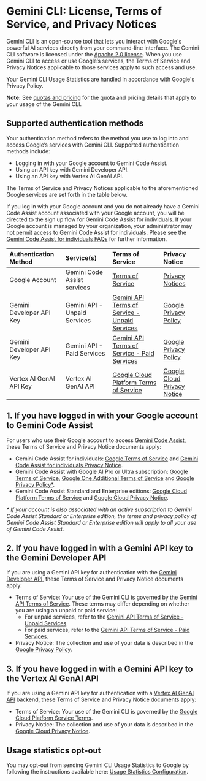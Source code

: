 # Gemini CLI: License, Terms of Service, and Privacy Notices

Gemini CLI is an open-source tool that lets you interact with Google's powerful AI services directly from your command-line interface. The Gemini CLI software is licensed under the [Apache 2.0 license](/LICENSE). When you use Gemini CLI to access or use Google’s services, the Terms of Service and Privacy Notices applicable to those services apply to such access and use.

Your Gemini CLI Usage Statistics are handled in accordance with Google's Privacy Policy.

**Note:** See [quotas and pricing](/docs/quota-and-pricing.md) for the quota and pricing details that apply to your usage of the Gemini CLI.

## Supported authentication methods

Your authentication method refers to the method you use to log into and access Google’s services with Gemini CLI. Supported authentication methods include:

- Logging in with your Google account to Gemini Code Assist.
- Using an API key with Gemini Developer API.
- Using an API key with Vertex AI GenAI API.

The Terms of Service and Privacy Notices applicable to the aforementioned Google services are set forth in the table below.

If you log in with your Google account and you do not already have a Gemini Code Assist account associated with your Google account, you will be directed to the sign up flow for Gemini Code Assist for individuals. If your Google account is managed by your organization, your administrator may not permit access to Gemini Code Assist for individuals. Please see the [Gemini Code Assist for individuals FAQs](https://developers.google.com/gemini-code-assist/resources/faqs) for further information.

| Authentication Method    | Service(s)                   | Terms of Service                                                                                        | Privacy Notice                                                                                |
| :----------------------- | :--------------------------- | :------------------------------------------------------------------------------------------------------ | :-------------------------------------------------------------------------------------------- |
| Google Account           | Gemini Code Assist services  | [Terms of Service](https://developers.google.com/gemini-code-assist/resources/privacy-notices)          | [Privacy Notices](https://developers.google.com/gemini-code-assist/resources/privacy-notices) |
| Gemini Developer API Key | Gemini API - Unpaid Services | [Gemini API Terms of Service - Unpaid Services](https://ai.google.dev/gemini-api/terms#unpaid-services) | [Google Privacy Policy](https://policies.google.com/privacy)                                  |
| Gemini Developer API Key | Gemini API - Paid Services   | [Gemini API Terms of Service - Paid Services](https://ai.google.dev/gemini-api/terms#paid-services)     | [Google Privacy Policy](https://policies.google.com/privacy)                                  |
| Vertex AI GenAI API Key  | Vertex AI GenAI API          | [Google Cloud Platform Terms of Service](https://cloud.google.com/terms/service-terms/)                 | [Google Cloud Privacy Notice](https://cloud.google.com/terms/cloud-privacy-notice)            |

## 1. If you have logged in with your Google account to Gemini Code Assist

For users who use their Google account to access [Gemini Code Assist](https://codeassist.google), these Terms of Service and Privacy Notice documents apply:

- Gemini Code Assist for individuals: [Google Terms of Service](https://policies.google.com/terms) and [Gemini Code Assist for individuals Privacy Notice](https://developers.google.com/gemini-code-assist/resources/privacy-notice-gemini-code-assist-individuals).
- Gemini Code Assist with Google AI Pro or Ultra subscription: [Google Terms of Service](https://policies.google.com/terms), [Google One Additional Terms of Service](https://one.google.com/terms-of-service) and [Google Privacy Policy\*](https://policies.google.com/privacy).
- Gemini Code Assist Standard and Enterprise editions: [Google Cloud Platform Terms of Service](https://cloud.google.com/terms) and [Google Cloud Privacy Notice](https://cloud.google.com/terms/cloud-privacy-notice).

_\* If your account is also associated with an active subscription to Gemini Code Assist Standard or Enterprise edition, the terms and privacy policy of Gemini Code Assist Standard or Enterprise edition will apply to all your use of Gemini Code Assist._

## 2. If you have logged in with a Gemini API key to the Gemini Developer API

If you are using a Gemini API key for authentication with the [Gemini Developer API](https://ai.google.dev/gemini-api/docs), these Terms of Service and Privacy Notice documents apply:

- Terms of Service: Your use of the Gemini CLI is governed by the [Gemini API Terms of Service](https://ai.google.dev/gemini-api/terms). These terms may differ depending on whether you are using an unpaid or paid service:
  - For unpaid services, refer to the [Gemini API Terms of Service - Unpaid Services](https://ai.google.dev/gemini-api/terms#unpaid-services).
  - For paid services, refer to the [Gemini API Terms of Service - Paid Services](https://ai.google.dev/gemini-api/terms#paid-services).
- Privacy Notice: The collection and use of your data is described in the [Google Privacy Policy](https://policies.google.com/privacy).

## 3. If you have logged in with a Gemini API key to the Vertex AI GenAI API

If you are using a Gemini API key for authentication with a [Vertex AI GenAI API](https://cloud.google.com/vertex-ai/generative-ai/docs/reference/rest) backend, these Terms of Service and Privacy Notice documents apply:

- Terms of Service: Your use of the Gemini CLI is governed by the [Google Cloud Platform Service Terms](https://cloud.google.com/terms/service-terms/).
- Privacy Notice: The collection and use of your data is described in the [Google Cloud Privacy Notice](https://cloud.google.com/terms/cloud-privacy-notice).

## Usage statistics opt-out

You may opt-out from sending Gemini CLI Usage Statistics to Google by following the instructions available here: [Usage Statistics Configuration](https://github.com/google-gemini/gemini-cli/blob/main/docs/get-started/configuration.md#usage-statistics).
